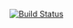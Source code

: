 [![Build Status](https://travis-ci.org/yassineazimani/snap-api.png?branch=master)](https://travis-ci.org/yassineazimani/snap-api)
